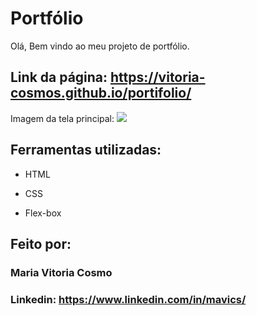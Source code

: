 # Portfólio 
Olá, Bem vindo ao meu projeto de portfólio.

## Link da página:  https://vitoria-cosmos.github.io/portifolio/

Imagem da tela principal: 
<img src="/projectImg/image01.png">

## Ferramentas utilizadas:

* HTML

* CSS

* Flex-box

## Feito por:

### Maria Vitoria Cosmo

### Linkedin: https://www.linkedin.com/in/mavics/
